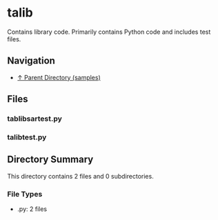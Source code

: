 # talib

Contains library code. Primarily contains Python code and includes test files.

## Navigation

* [↑ Parent Directory (samples)](../README.md)

## Files

### tablibsartest.py



### talibtest.py




## Directory Summary

This directory contains 2 files and 0 subdirectories.

### File Types

* .py: 2 files
